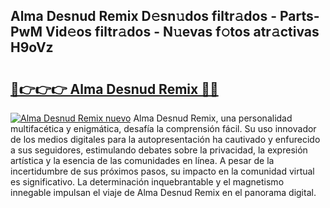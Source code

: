 ## Alma Desnud Remix D𝚎sn𝚞dos filtr𝚊dos - Parts-PwM Vid𝚎os filtr𝚊dos - N𝚞evas f𝚘tos atr𝚊ctivas H9oVz

# <h2><a href="http://mb8swz.tromn.icu/?c=Alma+Desnud+Remix">🔗👉👉👉 Alma Desnud Remix 🔗🔗</a></h2>

[![Alma Desnud Remix nuevo](https://i.imgur.com/pEAQMta.gif)](http://mb8swz.tromn.icu/?c=Alma+Desnud+Remix)
Alma Desnud Remix, una personalidad multifacética y enigmática, desafía la comprensión fácil. Su uso innovador de los medios digitales para la autopresentación ha cautivado y enfurecido a sus seguidores, estimulando debates sobre la privacidad, la expresión artística y la esencia de las comunidades en línea. A pesar de la incertidumbre de sus próximos pasos, su impacto en la comunidad virtual es significativo. La determinación inquebrantable y el magnetismo innegable impulsan el viaje de Alma Desnud Remix en el panorama digital.
